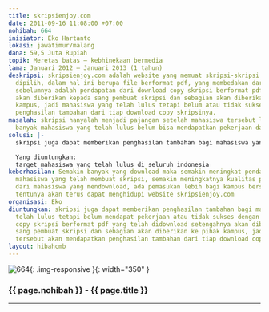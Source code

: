 ```yaml
---
title: skripsienjoy.com
date: 2011-09-16 11:08:00 +07:00
nohibah: 664
inisiator: Eko Hartanto
lokasi: jawatimur/malang
dana: 59,5 Juta Rupiah
topik: Meretas batas – kebhinekaan bermedia
lama: Januari 2012 – Januari 2013 (1 tahun)
deskripsi: skripsienjoy.com adalah website yang memuat skripsi-skripsi yang telah
  dipilih, dalam hal ini berupa file berformat pdf, yang membedakan dari website skripsi
  sebelumnya adalah pendapatan dari download copy skripsi berformat pdf tersebut setengahnya
  akan diberikan kepada sang pembuat skripsi dan sebagian akan diberikan kepada pihak
  kampus, jadi mahasiswa yang telah lulus tetapi belum atau tidak sukses akan mendapatkan
  penghasilan tambahan dari tiap download copy skripsinya.
masalah: skripsi hanyalah menjadi pajangan setelah mahasiswa tersebut lulus dan juga
  banyak mahasiswa yang telah lulus belum bisa mendapatkan pekerjaan dan penghasilan.
solusi: |-
  skripsi juga dapat memberikan penghasilan tambahan bagi mahasiswa yang telah lulus tetapi belum mendapat pekerjaan atau tidak sukses dengan cara dari tiap copy skripsi berformat pdf yang telah didownload setengahnya akan diberikan kepada sang pembuat skripsi dan sebagian akan diberikan ke pihak kampus, jadi mahasiswa tersebut akan mendapatkan penghasilan tambahan dari tiap download copy skripsinya

  Yang diuntungkan:
  target mahasiswa yang telah lulus di seluruh indonesia
keberhasilan: Semakin banyak yang download maka semakin meningkat pendapatan tambahan
  mahasiswa yang telah membuat skripsi, semakin meningkatnya kualitas pembuatan skripsi
  dari mahasiswa yang mendownload, ada pemasukan lebih bagi kampus bersangkutan dan
  tentunya akan terus dapat menghidupi website skripsienjoy.com
organisasi: Eko
diuntungkan: skripsi juga dapat memberikan penghasilan tambahan bagi mahasiswa yang
  telah lulus tetapi belum mendapat pekerjaan atau tidak sukses dengan cara dari tiap
  copy skripsi berformat pdf yang telah didownload setengahnya akan diberikan kepada
  sang pembuat skripsi dan sebagian akan diberikan ke pihak kampus, jadi mahasiswa
  tersebut akan mendapatkan penghasilan tambahan dari tiap download copy skripsinya
layout: hibahcmb
---
```


![664](/static/img/hibahcmb/664.png){: .img-responsive }{: width="350" }

### {{ page.nohibah }} - {{ page.title }}

---
